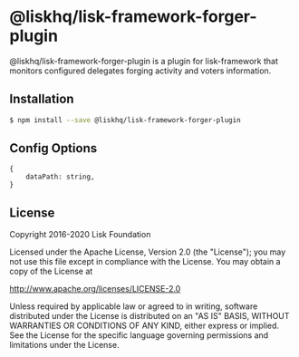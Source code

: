 # @liskhq/lisk-framework-forger-plugin

@liskhq/lisk-framework-forger-plugin is a plugin for lisk-framework that monitors configured delegates forging activity and voters information.

## Installation

```sh
$ npm install --save @liskhq/lisk-framework-forger-plugin
```

## Config Options

```
{
	dataPath: string,
}
```

## License

Copyright 2016-2020 Lisk Foundation

Licensed under the Apache License, Version 2.0 (the "License");
you may not use this file except in compliance with the License.
You may obtain a copy of the License at

http://www.apache.org/licenses/LICENSE-2.0

Unless required by applicable law or agreed to in writing, software
distributed under the License is distributed on an "AS IS" BASIS,
WITHOUT WARRANTIES OR CONDITIONS OF ANY KIND, either express or implied.
See the License for the specific language governing permissions and
limitations under the License.

[lisk core github]: https://github.com/LiskHQ/lisk
[lisk documentation site]: https://lisk.com/documentation/lisk-sdk/references/lisk-framework/forger-plugin.html
